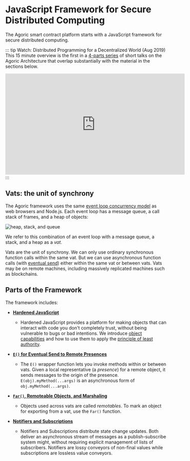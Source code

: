 # JavaScript Framework for Secure Distributed Computing

The Agoric smart contract platform starts with a JavaScript framework
for secure distributed computing.

::: tip Watch: Distributed Programming for a Decentralized World (Aug 2019)
This 15 minute overview is the first in a
[4-parts series](https://www.youtube.com/playlist?list=PLzDw4TTug5O1oHRbp2HkcvKABAY9FKsmG)
of short talks on the Agoric Architecture that overlap substantially with the material in
the sections below.
<br />
<iframe width="560" height="315" src="https://www.youtube.com/embed/52SgGFpWjsY?list=PLzDw4TTug5O1oHRbp2HkcvKABAY9FKsmG" title="YouTube video player" frameborder="0" allow="accelerometer; autoplay; clipboard-write; encrypted-media; gyroscope; picture-in-picture" allowfullscreen></iframe>
:::

## Vats: the unit of synchrony

The Agoric framework uses the same [event loop concurrency model](https://developer.mozilla.org/en-US/docs/Web/JavaScript/EventLoop) as web browsers and Node.js.
Each event loop has a message queue, a call stack of frames, and a heap of objects:

![heap, stack, and queue](https://developer.mozilla.org/en-US/docs/Web/JavaScript/EventLoop/the_javascript_runtime_environment_example.svg)

We refer to this combination of an event loop with a message queue, a stack, and a heap as a _vat_.

Vats are the unit of synchrony. We can only use ordinary synchronous
function calls within the same vat. But we can use asynchronous function calls
(with [eventual send](./eventual-send.md)) either within the same vat or between vats.
Vats may be on remote machines, including massively replicated machines such as blockchains.

## Parts of the Framework

The framework includes:

- **[Hardened JavaScript](./hardened-js.md)**
  - Hardened JavaScript provides a platform for
    making objects that can interact with code you don't completely trust,
    without being vulnerable to bugs or bad intentions.
    We introduce [object capabilities](./hardened-js.md#object-capabilities-ocaps) and how to use them
    to apply the [principle of least authority](./hardened-js.md#the-principle-of-least-authority-pola).

- **[`E()` for Eventual Send to Remote Presences](./eventual-send.md)**
  - The `E()` wrapper function lets
    you invoke methods within or between vats.
    Given a local representative (a *presence*) for a remote object,
    it sends messages to the origin of the presence.
    `E(obj).myMethod(...args)` is an asynchronous form of `obj.myMethod(...args)`.

- **[`Far()`, Remoteable Objects, and Marshaling](./far.md)**
  - Objects used across vats are called *remotables*.
    To mark an object for exporting from a vat, use the `Far()` function.

- **[Notifiers and Subscriptions](./notifiers.md)**
  - Notifiers and Subscriptions distribute state change
    updates. Both deliver an asynchronous stream of messages as a publish-subscribe system
    might, without requiring explicit management of lists of subscribers. Notifiers are
    lossy conveyors of non-final values while subscriptions are lossless value conveyors.
